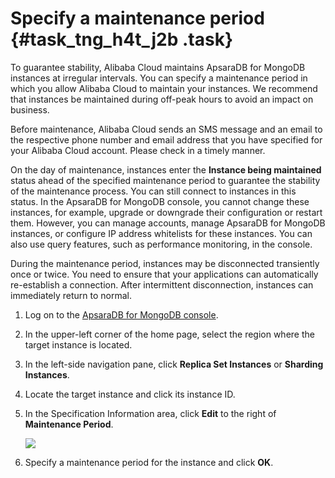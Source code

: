 # Specify a maintenance period {#task_tng_h4t_j2b .task}

To guarantee stability, Alibaba Cloud maintains ApsaraDB for MongoDB instances at irregular intervals. You can specify a maintenance period in which you allow Alibaba Cloud to maintain your instances. We recommend that instances be maintained during off-peak hours to avoid an impact on business.

Before maintenance, Alibaba Cloud sends an SMS message and an email to the respective phone number and email address that you have specified for your Alibaba Cloud account. Please check in a timely manner.

On the day of maintenance, instances enter the **Instance being maintained** status ahead of the specified maintenance period to guarantee the stability of the maintenance process. You can still connect to instances in this status. In the ApsaraDB for MongoDB console, you cannot change these instances, for example, upgrade or downgrade their configuration or restart them. However, you can manage accounts, manage ApsaraDB for MongoDB instances, or configure IP address whitelists for these instances. You can also use query features, such as performance monitoring, in the console.

During the maintenance period, instances may be disconnected transiently once or twice. You need to ensure that your applications can automatically re-establish a connection. After intermittent disconnection, instances can immediately return to normal.

1.  Log on to the [ApsaraDB for MongoDB console](https://mongodb.console.aliyun.com/#/mongodb/list). 
2.  In the upper-left corner of the home page, select the region where the target instance is located. 
3.  In the left-side navigation pane, click **Replica Set Instances** or **Sharding Instances**. 
4.  Locate the target instance and click its instance ID. 
5.  In the Specification Information area, click **Edit** to the right of **Maintenance Period**. 

    ![](http://static-aliyun-doc.oss-cn-hangzhou.aliyuncs.com/assets/img/15432/15561688396827_en-US.png)

6.  Specify a maintenance period for the instance and click **OK**. 

